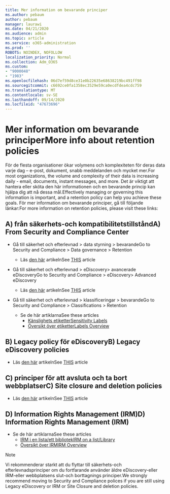 ```yaml
---
title: Mer information om bevarande principer
ms.author: pebaum
author: pebaum
manager: laurawi
ms.date: 04/21/2020
ms.audience: admin
ms.topic: article
ms.service: o365-administration
ms.prod: ''
ROBOTS: NOINDEX, NOFOLLOW
localization_priority: Normal
ms.collection: Adm_O365
ms.custom:
- "9000048"
- "1983"
ms.openlocfilehash: 06d7ef59d8ce31e0b22635e68638219bc491ff98
ms.sourcegitcommit: c6692ce0fa1358ec3529e59ca0ecdfdea4cdc759
ms.translationtype: MT
ms.contentlocale: sv-SE
ms.lasthandoff: 09/14/2020
ms.locfileid: "47673696"
---
```

# <a name="more-info-about-retention-policies"></a><span data-ttu-id="8742b-102">Mer information om bevarande principer</span><span class="sxs-lookup"><span data-stu-id="8742b-102">More info about retention policies</span></span>

<span data-ttu-id="8742b-103">För de flesta organisationer ökar volymens och komplexiteten för deras data varje dag – e-post, dokument, snabb meddelanden och mycket mer.</span><span class="sxs-lookup"><span data-stu-id="8742b-103">For most organizations, the volume and complexity of their data is increasing daily - email, documents, instant messages, and more.</span></span> <span data-ttu-id="8742b-104">Det är viktigt att hantera eller sköta den här informationen och en bevarande princip kan hjälpa dig att nå dessa mål.</span><span class="sxs-lookup"><span data-stu-id="8742b-104">Effectively managing or governing this information is important, and a retention policy can help you achieve these goals.</span></span> <span data-ttu-id="8742b-105">För mer information om bevarande principer, gå till följande länkar:</span><span class="sxs-lookup"><span data-stu-id="8742b-105">For more information on retention policies, please visit these links:</span></span>

## <a name="a-from-security-and-compliance-center"></a><span data-ttu-id="8742b-106">A) från säkerhets-och kompatibilitetstillstånd</span><span class="sxs-lookup"><span data-stu-id="8742b-106">A) From Security and Compliance Center</span></span>

- <span data-ttu-id="8742b-107">Gå till säkerhet och efterlevnad > data styrning > bevarande</span><span class="sxs-lookup"><span data-stu-id="8742b-107">Go to Security and Compliance > Data governance > Retention</span></span>
  - <span data-ttu-id="8742b-108">Läs [den här](https://docs.microsoft.com/microsoft-365/compliance/retention-policies) artikeln</span><span class="sxs-lookup"><span data-stu-id="8742b-108">See [THIS](https://docs.microsoft.com/microsoft-365/compliance/retention-policies) article</span></span>

- <span data-ttu-id="8742b-109">Gå till säkerhet och efterlevnad > eDiscovery> avancerade eDiscovery</span><span class="sxs-lookup"><span data-stu-id="8742b-109">Go to Security and Compliance > eDiscovery> Advanced eDiscovery</span></span> 
  - <span data-ttu-id="8742b-110">Läs [den här](https://docs.microsoft.com/microsoft-365/compliance/ediscovery-cases) artikeln</span><span class="sxs-lookup"><span data-stu-id="8742b-110">See [THIS](https://docs.microsoft.com/microsoft-365/compliance/ediscovery-cases) article</span></span>

- <span data-ttu-id="8742b-111">Gå till säkerhet och efterlevnad > klassificeringar > bevarande</span><span class="sxs-lookup"><span data-stu-id="8742b-111">Go to Security and Compliance > Classifications > Retention</span></span>
  - <span data-ttu-id="8742b-112">Se de här artiklarna</span><span class="sxs-lookup"><span data-stu-id="8742b-112">See these articles</span></span>
    - [<span data-ttu-id="8742b-113">Känslighets etiketter</span><span class="sxs-lookup"><span data-stu-id="8742b-113">Sensitivity Labels</span></span>](https://docs.microsoft.com/microsoft-365/compliance/sensitivity-labels)
    - [<span data-ttu-id="8742b-114">Översikt över etiketter</span><span class="sxs-lookup"><span data-stu-id="8742b-114">Labels Overview</span></span>](https://docs.microsoft.com/microsoft-365/compliance/labels)

## <a name="b-legacy-ediscovery-policies"></a><span data-ttu-id="8742b-115">B) Legacy policy för eDiscovery</span><span class="sxs-lookup"><span data-stu-id="8742b-115">B) Legacy eDiscovery policies</span></span>

- <span data-ttu-id="8742b-116">Läs [den här](https://support.office.com/article/Set-up-an-eDiscovery-Center-in-SharePoint-Online-A18F8975-AA7F-43B4-A7D6-001D14744D8E) artikeln</span><span class="sxs-lookup"><span data-stu-id="8742b-116">See [THIS](https://support.office.com/article/Set-up-an-eDiscovery-Center-in-SharePoint-Online-A18F8975-AA7F-43B4-A7D6-001D14744D8E) article</span></span>

## <a name="c-site-closure-and-deletion-policies"></a><span data-ttu-id="8742b-117">C) principer för att avsluta och ta bort webbplatser</span><span class="sxs-lookup"><span data-stu-id="8742b-117">C) Site closure and deletion policies</span></span>

- <span data-ttu-id="8742b-118">Läs [den här](https://support.office.com/article/Use-policies-for-site-closure-and-deletion-A8280D82-27FD-48C5-9ADF-8A5431208BA5) artikeln</span><span class="sxs-lookup"><span data-stu-id="8742b-118">See [THIS](https://support.office.com/article/Use-policies-for-site-closure-and-deletion-A8280D82-27FD-48C5-9ADF-8A5431208BA5) article</span></span>  

## <a name="d-information-rights-management-irm"></a><span data-ttu-id="8742b-119">D) Information Rights Management (IRM)</span><span class="sxs-lookup"><span data-stu-id="8742b-119">D) Information Rights Management (IRM)</span></span>

- <span data-ttu-id="8742b-120">Se de här artiklarna</span><span class="sxs-lookup"><span data-stu-id="8742b-120">See these articles</span></span>
  - [<span data-ttu-id="8742b-121">IRM i en lista/ett bibliotek</span><span class="sxs-lookup"><span data-stu-id="8742b-121">IRM on a list/Library</span></span>](https://support.office.com/article/apply-information-rights-management-to-a-list-or-library-3bdb5c4e-94fc-4741-b02f-4e7cc3c54aa1)
  - [<span data-ttu-id="8742b-122">Översikt över IRM</span><span class="sxs-lookup"><span data-stu-id="8742b-122">IRM Overview</span></span>](https://support.office.com/article/create-and-apply-information-management-policies-eb501fe9-2ef6-4150-945a-65a6451ee9e9)

> [!Note]
> <span data-ttu-id="8742b-123">Vi rekommenderar starkt att du flyttar till säkerhets-och efterlevnadsprinciper om du fortfarande använder äldre eDiscovery-eller IRM-eller webbplatsens slut-och borttagnings principer.</span><span class="sxs-lookup"><span data-stu-id="8742b-123">We strongly recommend moving to Security and Compliance polices if you are still using Legacy eDiscovery or IRM or Site Closure and deletion policies.</span></span>
